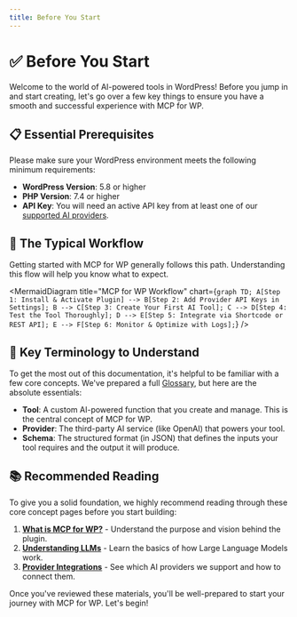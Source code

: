```yaml
---
title: Before You Start
---
```


# ✅ Before You Start

Welcome to the world of AI-powered tools in WordPress! Before you jump in and start creating, let's go over a few key things to ensure you have a smooth and successful experience with MCP for WP.

## <strong>📋 Essential Prerequisites</strong>

Please make sure your WordPress environment meets the following minimum requirements:

-   **WordPress Version**: 5.8 or higher
-   **PHP Version**: 7.4 or higher
-   **API Key**: You will need an active API key from at least one of our [supported AI providers](./provider-integrations.md).

## <strong>🚀 The Typical Workflow</strong>

Getting started with MCP for WP generally follows this path. Understanding this flow will help you know what to expect.

<MermaidDiagram
  title="MCP for WP Workflow"
  chart={`
graph TD;
    A[Step 1: Install & Activate Plugin] --> B[Step 2: Add Provider API Keys in Settings];
    B --> C[Step 3: Create Your First AI Tool];
    C --> D[Step 4: Test the Tool Thoroughly];
    D --> E[Step 5: Integrate via Shortcode or REST API];
    E --> F[Step 6: Monitor & Optimize with Logs];
  `}
/>

## <strong>🧠 Key Terminology to Understand</strong>

To get the most out of this documentation, it's helpful to be familiar with a few core concepts. We've prepared a full [Glossary](../getting-started/glossary), but here are the absolute essentials:

-   **Tool**: A custom AI-powered function that you create and manage. This is the central concept of MCP for WP.
-   **Provider**: The third-party AI service (like OpenAI) that powers your tool.
-   **Schema**: The structured format (in JSON) that defines the inputs your tool requires and the output it will produce.

## <strong>📚 Recommended Reading</strong>

To give you a solid foundation, we highly recommend reading through these core concept pages before you start building:

1.  [**What is MCP for WP?**](../core-concepts/whats-mcp) - Understand the purpose and vision behind the plugin.
2.  [**Understanding LLMs**](../core-concepts/llm-basics) - Learn the basics of how Large Language Models work.
3.  [**Provider Integrations**](./provider-integrations) - See which AI providers we support and how to connect them.

Once you've reviewed these materials, you'll be well-prepared to start your journey with MCP for WP. Let's begin! 